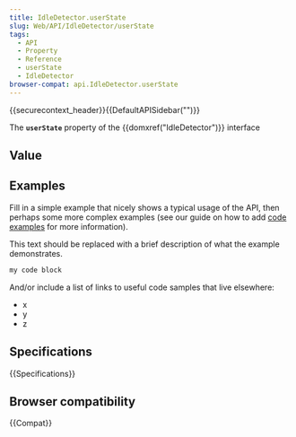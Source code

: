 ```yaml
---
title: IdleDetector.userState
slug: Web/API/IdleDetector/userState
tags:
  - API
  - Property
  - Reference
  - userState
  - IdleDetector
browser-compat: api.IdleDetector.userState
---
```

{{securecontext_header}}{{DefaultAPISidebar("")}}

The **`userState`** property of the {{domxref("IdleDetector")}} interface 

## Value



## Examples

Fill in a simple example that nicely shows a typical usage of the API, then perhaps some more complex examples (see our guide on how to add [code examples](/en-US/docs/MDN/Contribute/Structures/Code_examples) for more information).

This text should be replaced with a brief description of what the example demonstrates.

```js
my code block
```

And/or include a list of links to useful code samples that live elsewhere:

*   x
*   y
*   z

## Specifications

{{Specifications}}

## Browser compatibility

{{Compat}}


